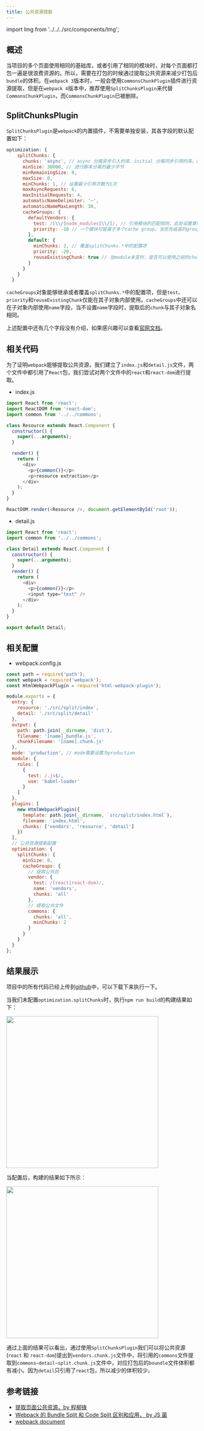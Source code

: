 ```yaml
---
title: 公共资源提取
---
```


import Img from '../../../src/components/Img';

## 概述

当项目的多个页面使用相同的基础库，或者引用了相同的模块时，对每个页面都打包一遍是很浪费资源的。所以，需要在打包的时候通过提取公共资源来减少打包后`bundle`的体积。在`webpack 3`版本时，一般会使用`CommonsChunkPlugin`插件进行资源提取，但是在`webpack 4`版本中，推荐使用`SplitChunksPlugin`来代替`CommonsChunkPlugin`，而`CommonsChunkPlugin`已被删除。

## SplitChunksPlugin

`SplitChunksPlugin`是`webpack`的内置插件，不需要单独安装，其各字段的默认配置如下：

```js
optimization: {
    splitChunks: {
      chunks: 'async', // async 分离异步引入的库，initial 分离同步引用的库，all 分离所有类型的库
      minSize: 30000, // 进行脚本分离的最少字节
      minRemainingSize: 0,
      maxSize: 0,
      minChunks: 1, // 设置最少引用次数为1次
      maxAsyncRequests: 6,
      maxInitialRequests: 4,
      automaticNameDelimiter: '~',
      automaticNameMaxLength: 30,
      cacheGroups: {
        defaultVendors: {
          test: /[\\/]node_modules[\\/]/, // 引用模块的匹配规则，此处设置意味着将node_modules下的所有模块都打包到defaultVendors中。
          priority: -10 // 一个模块可能属于多个cache group，当优先级高的group可以优先选择模块。优先级一样的话，size大的优先被选择。默认值为0
        },
        default: {
          minChunks: 2, // 覆盖splitChunks.*中的配置项
          priority: -20,
          reuseExistingChunk: true // 当module未变时，是否可以使用之前的chunk
        }
      }
    }
  }
```

`cacheGroups`对象能够继承或者覆盖`splitChunks.*`中的配置项，但是`test`、`priority`和`reuseExistingChunk`仅能在其子对象内部使用。`cacheGroups`中还可以在子对象内部使用`name`字段，当不设置`name`字段时，提取后的`chunk`与其子对象名相同。

上述配置中还有几个字段没有介绍，如果感兴趣可以查看[官网文档](https://webpack.js.org/plugins/split-chunks-plugin/)。

## 相关代码

为了证明`webpack`能够提取公共资源，我们建立了`index.js`和`detail.js`文件，两个文件中都引用了`React`包，我们尝试对两个文件中的`react`和`react-dom`进行提取。

- index.js

```js
import React from 'react';
import ReactDOM from 'react-dom';
import common from '../../commons';

class Resource extends React.Component {
  constructor() {
    super(...arguments);
  }

  render() {
    return (
      <div>
        <p>{common()}</p>
        <p>resource extraction</p>
      </div>
    );
  }
}

ReactDOM.render(<Resource />, document.getElementById('root'));
```

- detail.js

```js
import React from 'react';
import common from '../../commons';

class Detail extends React.Component {
  constructor() {
    super(...arguments);
  }
  render() {
    return (
      <div>
        <p>{common()}</p>
        <input type="text" />
      </div>
    );
  }
}

export default Detail;
```

## 相关配置

- webpack.config.js

```js
const path = require('path');
const webpack = require('webpack');
const HtmlWebpackPlugin = require('html-webpack-plugin');

module.exports = {
  entry: {
    resource: './src/split/index',
    detail: './src/split/detail'
  },
  output: {
    path: path.join(__dirname, 'dist'),
    filename: '[name]_bundle.js',
    chunkFilename: '[name].chunk.js'
  },
  mode: 'production', // mode需要设置为production
  module: {
    rules: [
      {
        test: /.js$/,
        use: 'babel-loader'
      }
    ]
  },
  plugins: [
    new HtmlWebpackPlugin({
      template: path.join(__dirname, `src/split/index.html`),
      filename: 'index.html',
      chunks: ['vendors', 'resource', 'detail']
    })
  ],
  // 公共资源提取配置
  optimization: {
    splitChunks: {
      minSize: 0,
      cacheGroups: {
        // 提取公共包
        vendor: {
          test: /(react|react-dom)/,
          name: 'vendors',
          chunks: 'all'
        },
        // 提取公共文件
        commons: {
          chunks: 'all',
          minChunks: 2
        }
      }
    }
  }
};
```

## 结果展示

项目中的所有代码已经上传到[github](https://github.com/USTC-Han/webpack-demo/tree/master/resource-extraction)中，可以下载下来执行一下。

当我们未配置`optimization.splitChunks`时，执行`npm run build`的构建结果如下：

<Img width="400" src="https://cosmos-x.oss-cn-hangzhou.aliyuncs.com/20200321115710.png" />

当配置后，构建的结果如下所示：

<Img width="400" src="https://cosmos-x.oss-cn-hangzhou.aliyuncs.com/20200321120250.png" />

通过上面的结果可以看出，通过使用`SplitChunksPlugin`我们可以将公共资源(`react` 和 `react-dom`)提出到`vendors.chunk.js`文件中，将引用的`commons`文件提取到`commons~detail~split.chunk.js`文件中，对应打包后的`boundle`文件体积都有减小。因为`detail`只引用了`react`包，所以减少的体积较少。

## 参考链接

- [提取页面公共资源，by 程柳锋](https://time.geekbang.org/course/detail/190-100678)
- [Webpack 的 Bundle Split 和 Code Split 区别和应用， by JS 菌](https://segmentfault.com/a/1190000017893334)
- [webpack document](https://webpack.js.org/plugins/split-chunks-plugin/)
